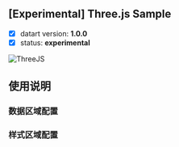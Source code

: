 ## [Experimental] Three.js Sample

- [x] datart version: **1.0.0**
- [x] status: **experimental**

![ThreeJS](./callada.gif)

## 使用说明

### 数据区域配置

### 样式区域配置


